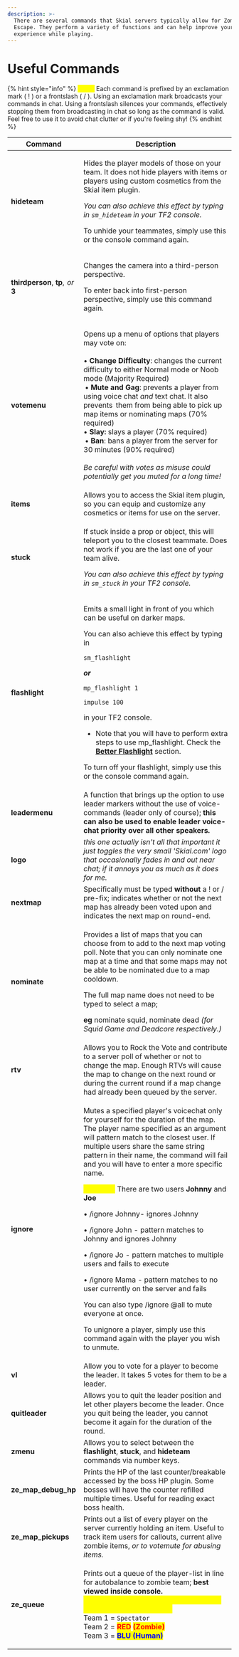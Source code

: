 ```yaml
---
description: >-
  There are several commands that Skial servers typically allow for Zombie
  Escape. They perform a variety of functions and can help improve your
  experience while playing.
---
```


# Useful Commands

{% hint style="info" %}
_<mark style="color:yellow;">**Note:**</mark>_ Each command is prefixed by an exclamation mark ( ! ) or a frontslash ( / ). Using an exclamation mark broadcasts your commands in chat. Using a frontslash silences your commands, effectively stopping them from broadcasting in chat so long as the command is valid. Feel free to use it to avoid chat clutter or if you're feeling shy!
{% endhint %}



| Command                              | Description                                                                                                                                                                                                                                                                                                                                                                                                                                                                                                                                                                                                                                                                                                                                                                                                                                                                                                              |
| ------------------------------------ | ------------------------------------------------------------------------------------------------------------------------------------------------------------------------------------------------------------------------------------------------------------------------------------------------------------------------------------------------------------------------------------------------------------------------------------------------------------------------------------------------------------------------------------------------------------------------------------------------------------------------------------------------------------------------------------------------------------------------------------------------------------------------------------------------------------------------------------------------------------------------------------------------------------------------ |
| **hideteam**                         | <p>Hides the player models of those on your team. It does not hide players with items or players using custom cosmetics from the Skial item plugin.</p><p></p><p><em>You can also achieve this effect by typing in <code>sm_hideteam</code> in your TF2 console.</em></p><p></p><p>To unhide your teammates, simply use this or the console command again.</p>                                                                                                                                                                                                                                                                                                                                                                                                                                                                                                                                                           |
| **thirdperson**, **tp**,  _or_ **3** | <p>Changes the camera into a third-person perspective.</p><p></p><p>To enter back into first-person perspective, simply use this command again.</p>                                                                                                                                                                                                                                                                                                                                                                                                                                                                                                                                                                                                                                                                                                                                                                      |
| **votemenu**                         | <p>Opens up a menu of options that players may vote on:<br><br>• <strong>Change Difficulty</strong>: changes the current difficulty to either Normal mode or Noob mode (Majority Required)<br>  • <strong>Mute and Gag</strong>: prevents a player from using voice chat <em>and</em> text chat. It also prevents   them from being able to pick up map items or nominating maps (70% required)<br>• <strong>Slay:</strong> slays a player (70% required)<br>  • <strong>Ban</strong>: bans a player from the server for 30 minutes (90% required)<br><br><em>Be careful with votes as misuse could potentially get you muted for a long time!</em></p>                                                                                                                                                                                                                                                                  |
| **items**                            | Allows you to access the Skial item plugin, so you can equip and customize any cosmetics or items for use on the server.                                                                                                                                                                                                                                                                                                                                                                                                                                                                                                                                                                                                                                                                                                                                                                                                 |
| **stuck**                            | <p>If stuck inside a prop or object, this will teleport you to the closest teammate. Does not work if you are the last one of your team alive. </p><p></p><p><em>You can also achieve this effect by typing in <code>sm_stuck</code> in your TF2 console.</em></p>                                                                                                                                                                                                                                                                                                                                                                                                                                                                                                                                                                                                                                                       |
| **flashlight**                       | <p>Emits a small light in front of you which can be useful on darker maps.</p><p></p><p>You can also achieve this effect by typing in </p><p><code>sm_flashlight</code> </p><p><em><strong>or</strong></em></p><p><code>mp_flashlight 1</code> </p><p><code>impulse 100</code></p><p>in your TF2 console. </p><ul><li>Note that you will have to perform extra steps to use mp_flashlight. Check the <a href="../miscellaneous-info/better-flashlight.md"><strong>Better Flashlight</strong></a> section.</li></ul><p>To turn off your flashlight, simply use this or the console command again.</p>                                                                                                                                                                                                                                                                                                                     |
| **leadermenu**                       | A function that brings up the option to use leader markers without the use of voice-commands (leader only of course); **this can also be used to enable leader voice-chat priority over all other speakers.**                                                                                                                                                                                                                                                                                                                                                                                                                                                                                                                                                                                                                                                                                                            |
| **logo**                             | _this one actually isn't all that important it just toggles the very small 'Skial.com' logo that occasionally fades in and out near chat; if it annoys you as much as it does for me._                                                                                                                                                                                                                                                                                                                                                                                                                                                                                                                                                                                                                                                                                                                                   |
| **nextmap**                          | Specifically must be typed **without** a ! or / pre-fix; indicates whether or not the next map has already been voted upon and indicates the next map on round-end.                                                                                                                                                                                                                                                                                                                                                                                                                                                                                                                                                                                                                                                                                                                                                      |
| **nominate**                         | <p>Provides a list of maps that you can choose from to add to the next map voting poll. Note that you can only nominate one map at a time and that some maps may not be able to be nominated due to a map cooldown. </p><p></p><p>The full map name does not need to be typed to select a map; </p><p><strong>eg</strong> nominate squid, nominate dead <em>(for Squid Game and Deadcore respectively.)</em></p>                                                                                                                                                                                                                                                                                                                                                                                                                                                                                                         |
| **rtv**                              | Allows you to Rock the Vote and contribute to a server poll of whether or not to change the map. Enough RTVs will cause the map to change on the next round or during the current round if a map change had already been queued by the server.                                                                                                                                                                                                                                                                                                                                                                                                                                                                                                                                                                                                                                                                           |
| **ignore**                           | <p>Mutes a specified player's voicechat only for yourself for the duration of the map. The player name specified as an argument will pattern match to the closest user. If multiple users share the same string pattern in their name, the command will fail and you will have to enter a more specific name.</p><p></p><p><mark style="color:yellow;"><strong>Example:</strong></mark> There are two users <strong>Johnny</strong> and <strong>Joe</strong></p><p>• /ignore Johnny- ignores Johnny </p><p>• /ignore John - pattern matches to Johnny and ignores Johnny </p><p>• /ignore Jo - pattern matches to multiple users and fails to execute</p><p>• /ignore Mama - pattern matches to no user currently on the server and fails</p><p></p><p>You can also type /ignore @all to mute everyone at once.</p><p></p><p>To unignore a player, simply use this command again with the player you wish to unmute.</p> |
| **vl**                               | Allow you to vote for a player to become the leader. It takes 5 votes for them to be a leader.                                                                                                                                                                                                                                                                                                                                                                                                                                                                                                                                                                                                                                                                                                                                                                                                                           |
| **quitleader**                       | Allows you to quit the leader position and let other players become the leader. Once you quit being the leader, you cannot become it again for the duration of the round.                                                                                                                                                                                                                                                                                                                                                                                                                                                                                                                                                                                                                                                                                                                                                |
| **zmenu**                            | Allows you to select between the **flashlight**, **stuck**, and **hideteam** commands via number keys.                                                                                                                                                                                                                                                                                                                                                                                                                                                                                                                                                                                                                                                                                                                                                                                                                   |
| **ze\_map\_debug\_hp**               | Prints the HP of the last counter/breakable accessed by the boss HP plugin. Some bosses will have the counter refilled multiple times. Useful for reading exact boss health.                                                                                                                                                                                                                                                                                                                                                                                                                                                                                                                                                                                                                                                                                                                                             |
| **ze\_map\_pickups**                 | Prints out a list of every player on the server currently holding an item. Useful to track item users for callouts, current alive zombie items, _or to votemute for abusing items._                                                                                                                                                                                                                                                                                                                                                                                                                                                                                                                                                                                                                                                                                                                                      |
| **ze\_queue**                        | <p>Prints out a queue of the player-list in line for autobalance to zombie team; <strong>best viewed inside console.</strong><br><mark style="color:yellow;"><strong>Spectators are highest priority for auto, then players @ top of list.</strong></mark><br>Team 1 = <code>Spectator</code><br>Team 2 = <mark style="color:red;"><strong>RED</strong></mark> <mark style="color:red;"><strong>(Zombie)</strong></mark><br>Team 3 = <mark style="color:blue;"><strong>BLU (Human)</strong></mark></p>                                                                                                                                                                                                                                                                                                                                                                                                                   |

